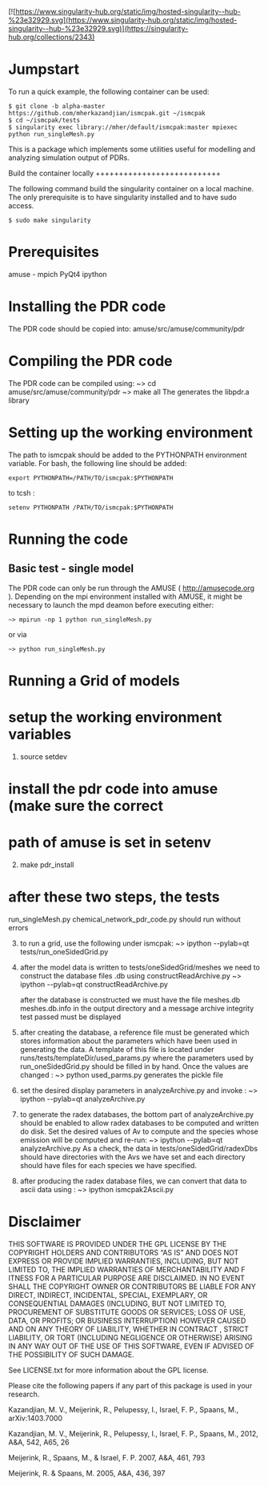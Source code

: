 [![https://www.singularity-hub.org/static/img/hosted-singularity--hub-%23e32929.svg](https://www.singularity-hub.org/static/img/hosted-singularity--hub-%23e32929.svg)](https://singularity-hub.org/collections/2343)

Jumpstart
=========
To run a quick example, the following container can be used:

    $ git clone -b alpha-master https://github.com/mherkazandjian/ismcpak.git ~/ismcpak
    $ cd ~/ismcpak/tests
    $ singularity exec library://mher/default/ismcpak:master mpiexec python run_singleMesh.py 

This is a package which implements some utilities useful for modelling and
analyzing simulation output of PDRs.

Build the container locally
+++++++++++++++++++++++++++

The following command build the singularity container on a local machine. The
only prerequisite is to have singularity installed and to have sudo access. 

    $ sudo make singularity

Prerequisites
=============
amuse  - mpich
PyQt4
ipython


Installing the PDR code
=======================
The PDR code should be copied into:
      amuse/src/amuse/community/pdr

Compiling the PDR code
======================
The PDR code can be compiled using:
    ~> cd amuse/src/amuse/community/pdr
    ~> make all
The generates the libpdr.a library

Setting up the working environment
==================================
The path to ismcpak should be added to the PYTHONPATH environment variable. For
bash, the following line should be added:

    export PYTHONPATH=/PATH/TO/ismcpak:$PYTHONPATH
   
to tcsh :

    setenv PYTHONPATH /PATH/TO/ismcpak:$PYTHONPATH

Running the code
================
  Basic test - single model
  -------------------------
  The PDR code can only be run through the AMUSE ( http://amusecode.org ).
  Depending on the mpi environment installed with AMUSE, it might be 
  necessary to launch the mpd deamon before executing either:
  
    ~> mpirun -np 1 python run_singleMesh.py
    
  or via
  
    ~> python run_singleMesh.py

Running a Grid of models
========================

# setup the working environment variables
1) source setdev

# install the pdr code into amuse (make sure the correct 
# path of amuse is set in setenv
2) make pdr_install

# after these two steps, the tests 
   run_singleMesh.py
   chemical_network_pdr_code.py
should run without errors


3) to run a grid, use the following under ismcpak:
   ~>  ipython --pylab=qt tests/run_oneSidedGrid.py

4) after the model data is written to 
      tests/oneSidedGrid/meshes
   we need to construct the database files .db using constructReadArchive.py
   ~> ipython --pylab=qt constructReadArchive.py

   after the database is constructed we must have the file 
         meshes.db  meshes.db.info
   in the output directory and a message 
         archive integrity test passed
   must be displayed

5) after creating the database, a reference file must be generated which 
   stores information about the parameters which have been used in 
   generating the data. A template of this file is located under
        runs/tests/templateDir/used_params.py
   where the parameters used by run_oneSidedGrid.py should be filled in
   by hand. Once the values are changed :
       ~> python used_parms.py
   generates the pickle file

6) set the desired display parameters in analyzeArchive.py and invoke :
     ~> ipython --pylab=qt analyzeArchive.py

7) to generate the radex databases, the bottom part of analyzeArchive.py should be enabled to
   allow radex databases to be computed and written do disk. Set the desired values of 
   Av to compute and the species whose emission will be computed and re-run: 
     ~> ipython --pylab=qt analyzeArchive.py
   As a check, the data in 
        tests/oneSidedGrid/radexDbs
   should have directories with the Avs we have set and each directory should 
   have files for each species we have specified.

8) after producing the radex database files, we can convert that data to ascii data using :
     ~> ipython ismcpak2Ascii.py   
   
Disclaimer
==========
THIS SOFTWARE IS PROVIDED UNDER THE GPL LICENSE BY THE COPYRIGHT HOLDERS AND 
CONTRIBUTORS “AS IS” AND DOES NOT EXPRESS OR PROVIDE IMPLIED WARRANTIES, 
INCLUDING, BUT NOT LIMITED TO, THE IMPLIED WARRANTIES OF MERCHANTABILITY AND F
ITNESS FOR A PARTICULAR PURPOSE ARE DISCLAIMED. IN NO EVENT SHALL THE COPYRIGHT 
OWNER OR CONTRIBUTORS BE LIABLE FOR ANY DIRECT, INDIRECT, INCIDENTAL, SPECIAL, 
EXEMPLARY, OR CONSEQUENTIAL DAMAGES (INCLUDING, BUT NOT LIMITED TO, PROCUREMENT 
OF SUBSTITUTE GOODS OR SERVICES; LOSS OF USE, DATA, OR PROFITS; OR BUSINESS 
INTERRUPTION) HOWEVER CAUSED AND ON ANY THEORY OF LIABILITY, WHETHER IN CONTRACT
, STRICT LIABILITY, OR TORT (INCLUDING NEGLIGENCE OR OTHERWISE) ARISING IN ANY 
WAY OUT OF THE USE OF THIS SOFTWARE, EVEN IF ADVISED OF THE POSSIBILITY OF SUCH 
DAMAGE. 

See LICENSE.txt for more information about the GPL license.

Please cite the following papers if any part of this package is used in your 
research. 

   Kazandjian, M. V., Meijerink, R., Pelupessy, I., Israel, F. P., Spaans, M.,
   arXiv:1403.7000

   Kazandjian, M. V., Meijerink, R., Pelupessy, I., Israel, F. P., Spaans, M.,
   2012, A&A, 542, A65, 26

   Meijerink, R., Spaans, M., & Israel, F. P. 2007, A&A, 461, 793

   Meijerink, R. & Spaans, M. 2005, A&A, 436, 397


 
